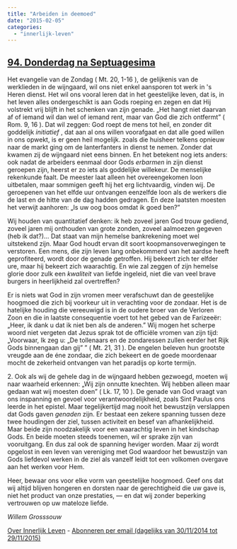 ```yaml
---
title: "Arbeiden in deemoed"
date: "2015-02-05"
categories: 
  - "innerlijk-leven"
---
```


## [94\. Donderdag na Septuagesima](http://ift.tt/1vtzH8v)

Het evangelie van de Zondag ( Mt. 20, 1-16 ), de gelijkenis van de werklieden in de wijngaard, wil ons niet enkel aansporen tot werk in 's Heren dienst. Het wil ons vooral leren dat in het geestelijke leven, dat is, in het leven alles ondergeschikt is aan Gods roeping en zegen en dat Hij volstrekt vrij blijft in het schenken van zijn genade. „Het hangt niet daarvan af of iemand wil dan wel of iemand rent, maar van God die zich ontfermt” ( Rom. 9, 16 ). Dat wil zeggen: God roept de mens tot heil, en zonder dit goddelijk _initiatief_ , dat aan al ons willen voorafgaat en dat alle goed willen in ons opwekt, is er geen heil mogelijk. zoals die huisheer telkens opnieuw naar de markt ging om de lanterfanters in dienst te nemen. Zonder dat kwamen zij de wijngaard niet eens binnen. En het betekent nog iets anders: ook nadat de arbeiders eenmaal door Gods _erbarmen_ in zijn dienst geroepen zijn, heerst er zo iets als goddelijke willekeur. De menselijke rekenkunde faalt. De meester laat alleen het overeengekomen loon uitbetalen, maar sommigen geeft hij het erg lichtvaardig, vinden wij. De geroepenen van het elfde uur ontvangen eenzelfde loon als de werkers die de last en de hitte van de dag hadden gedragen. En deze laatsten moesten het verwijt aanhoren: „Is uw oog boos omdat ik goed ben?”

Wij houden van quantitatief denken: ik heb zoveel jaren God trouw gediend, zoveel jaren mij onthouden van grote zonden, zoveel aalmoezen gegeven (heb ik dat?)… Dat staat van mijn hemelse bankrekening moet wel uitstekend zijn. Maar God houdt ervan dit soort koopmansoverwegingen te verstoren. Een mens, die zijn leven lang onbekommerd van het aardse heeft geprofiteerd, wordt door de genade getroffen. Hij bekeert zich ter elfder ure, maar hij bekeert zich waarachtig. En wie zal zeggen of zijn hemelse glorie door zulk een _kwaliteit_ van liefde ingeleid, niet die van veel brave burgers in heerlijkheid zal overtreffen?

Er is niets wat God in zijn vromen meer verafschuwt dan de geestelijke hoogmoed die zich bij voorkeur uit in verachting voor de zondaar. Het is de hatelijke houding die vereeuwigd is in de oudere broer van de Verloren Zoon en die in laatste consequentie voert tot het gebed van de Farizeeër: „Heer, ik dank u dat ik niet ben als de anderen.” Wij mogen het scherpe woord niet vergeten dat Jezus sprak tot de officiële vromen van zijn tijd: „Voorwaar, Ik zeg u: „De tollenaars en de zondaressen zullen eerder het Rijk Gods binnengaan dan gij” ” ( Mt. 21, 31 ). De engelen beleven hun grootste vreugde aan de éne zondaar, die zich bekeert en de goede moordenaar mocht de zekerheid ontvangen van het paradijs op korte termijn.

2\. Ook als wij de gehele dag in de wijngaard hebben gezwoegd, moeten wij naar waarheid erkennen: „Wij zijn onnutte knechten. Wij hebben alleen maar gedaan wat wij moesten doen” ( Lk. 17, 10 ). De genade van God vraagt van ons inspanning en gevoel voor verantwoordelijkheid, zoals Sint Paulus ons leerde in het epistel. Maar tegelijkertijd mag nooit het bewustzijn verslappen dat Gods gaven _genaden_ zijn. Er bestaat een zekere spanning tussen deze twee houdingen der ziel, tussen activiteit en besef van afhankelijkheid. Maar beide zijn noodzakelijk voor een waarachtig leven in het kindschap Gods. En beide moeten steeds toenemen, wil er sprake zijn van vooruitgang. En dus zal ook de spanning heviger worden. Maar zij wordt opgelost in een leven van vereniging met God waardoor het bewustzijn van Gods liefdevol werken in de ziel als vanzelf leidt tot een volkomen overgave aan het werken voor Hem.

Heer, bewaar ons voor elke vorm van geestelijke hoogmoed. Geef ons dat wij altijd blijven hongeren en dorsten naar de gerechtigheid die uw gave is, niet het product van onze prestaties, — en dat wij zonder beperking vertrouwen op uw mateloze liefde.

_Willem Grosssouw_

[Over Innerlijk Leven](http://ift.tt/1y6X5mY) - [Abonneren per email (dagelijks van 30/11/2014 tot 29/11/2015)](http://eepurl.com/9P3DT)

